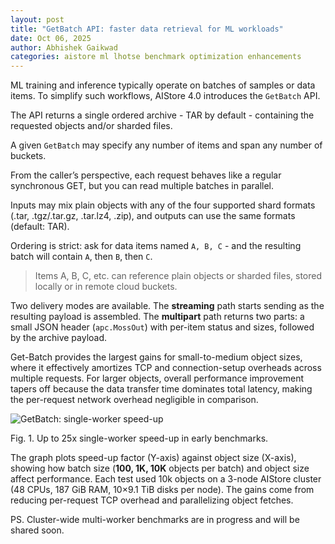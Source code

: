 ```yaml
---
layout: post
title: "GetBatch API: faster data retrieval for ML workloads"
date: Oct 06, 2025
author: Abhishek Gaikwad
categories: aistore ml lhotse benchmark optimization enhancements
---
```


ML training and inference typically operate on batches of samples or data items. To simplify such workflows, AIStore 4.0 introduces the `GetBatch` API.

The API returns a single ordered archive - TAR by default - containing the requested objects and/or sharded files.

A given `GetBatch` may specify any number of items and span any number of buckets.

From the caller’s perspective, each request behaves like a regular synchronous GET, but you can read multiple batches in parallel.

Inputs may mix plain objects with any of the four supported shard formats (.tar, .tgz/.tar.gz, .tar.lz4, .zip), and outputs can use the same formats (default: TAR).

Ordering is strict: ask for data items named `A, B, C` - and the resulting batch will contain `A`, then `B`, then `C`.

> Items A, B, C, etc. can reference plain objects or sharded files, stored locally or in remote cloud buckets.

Two delivery modes are available. The **streaming** path starts sending as the resulting payload is assembled. The **multipart** path returns two parts: a small JSON header (`apc.MossOut`) with per-item status and sizes, followed by the archive payload.

Get-Batch provides the largest gains for small-to-medium object sizes, where it effectively amortizes TCP and connection-setup overheads across multiple requests. For larger objects, overall performance improvement tapers off because the data transfer time dominates total latency, making the per-request network overhead negligible in comparison.

![GetBatch: single-worker speed-up](/assets/get-batch-sequential.png)

Fig. 1. Up to 25x single-worker speed-up in early benchmarks.

The graph plots speed-up factor (Y-axis) against object size (X-axis), showing how batch size (**100, 1K, 10K** objects per batch) and object size affect performance. Each test used 10k objects on a 3-node AIStore cluster (48 CPUs, 187 GiB RAM, 10×9.1 TiB disks per node). The gains come from reducing per-request TCP overhead and parallelizing object fetches.

PS. Cluster-wide multi-worker benchmarks are in progress and will be shared soon.
